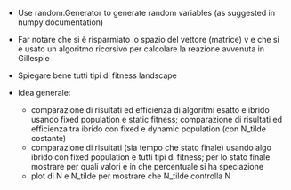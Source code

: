 - Use random.Generator to generate random variables (as suggested in numpy documentation)

- Far notare che si è risparmiato lo spazio del vettore (matrice) v e che si è usato un 
algoritmo ricorsivo per calcolare la reazione avvenuta in Gillespie

- Spiegare bene tutti tipi di fitness landscape

- Idea generale:
  - comparazione di risultati ed efficienza di algoritmi esatto e ibrido usando fixed population 
  e static fitness; comparazione di risultati ed efficienza tra ibrido con fixed e dynamic 
  population (con N\_tilde costante)
  - comparazione di risultati (sia tempo che stato finale) usando algo ibrido con fixed population 
  e tutti tipi di fitness; per lo stato finale mostrare per quali valori e in che percentuale si 
  ha speciazione
  - plot di N e N\_tilde per mostrare che N\_tilde controlla N
